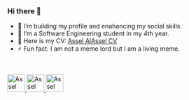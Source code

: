 ### Hi there 👋

<!--
**AsselAlAssel/AsselAlAssel** is a ✨ _special_ ✨ repository because its `README.md` (this file) appears on your GitHub profile.

Here are some ideas to get you started:

- 🔭 I’m currently working on ...
- 🌱 I’m currently learning ...
- 👯 I’m looking to collaborate on ...
- 🤔 I’m looking for help with ...
- 💬 Ask me about ...
- 📫 How to reach me: ...
- 😄 Pronouns: ...
- ⚡ Fun fact: ...
-->
- 🔭 I’m building my profile and enahancing my social skills.
- 🌱 I’m a Software Engineering student in my 4th year.
- 💬 Here is my CV: [Assel AlAssel CV](https://docs.google.com/document/d/1hXYq9ePRHJ7osxrXBacjo89tr8bPWsD9/edit?usp=sharing&ouid=114729245969525526214&rtpof=true&sd=true)
- ⚡ Fun fact: I am not a meme lord but I am a living meme.
<br/>

<p align="left">
        <a target="_blank" href="https://www.linkedin.com/in/aseel-alaseel-bb952a193/" >
            <img width="40" height="40" alt="Assel AlAssel | LinkedIn" src="https://user-images.githubusercontent.com/62269745/151352812-ab8645ba-919e-4817-a4ff-3688b0bd08b6.svg"/>
        </a>
        <a target="_blank" href="https://www.instagram.com/assel.alassel_/?hl=en" >
            <img width="40" height="40" alt="Assel AlAssel | Instagram" src="https://user-images.githubusercontent.com/62269745/151352769-630430ce-bb59-4414-b01b-1e26e17a7535.svg"/>
        </a>
        <a target="_blank" href="https://www.facebook.com/profile.php?id=100026678085331" >
            <img width="40" height="40" alt="Assel AlAssel | Facebook" src="https://user-images.githubusercontent.com/62269745/151352665-50176921-b795-4173-8a7d-5cb869b9f26d.svg"/>
        </a>
</p>
